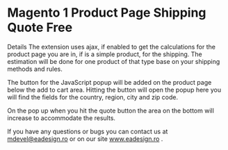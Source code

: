 # Magento 1 Product Page Shipping Quote Free

Details
The extension uses ajax, if enabled to get the calculations for the product page you are in, if is a simple product, for the shipping. The estimation will be done for one product of that type base on your shipping methods and rules.

The button for the JavaScript popup will be added on the product page below the add to cart area. Hitting the button will open the popup here you will find the fields for the country, region, city and zip code.

On the pop up when you hit the quote button the area on the bottom will increase to accommodate the results.

If you have any questions or bugs you can contact us at mdevel@eadesign.ro or on our site  www.eadesign.ro .
